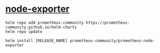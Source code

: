 # [node-exporter](https://github.com/prometheus-community/helm-charts/tree/main/charts/prometheus-node-exporter)

```shell
helm repo add prometheus-community https://prometheus-community.github.io/helm-charts
helm repo update

helm install [RELEASE_NAME] prometheus-community/prometheus-node-exporter
```
